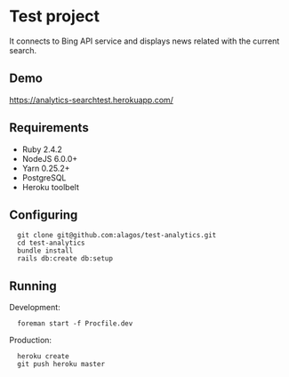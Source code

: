 # Test project

It connects to Bing API service and displays news related with the current search.

## Demo

https://analytics-searchtest.herokuapp.com/

## Requirements

- Ruby 2.4.2
- NodeJS 6.0.0+
- Yarn 0.25.2+
- PostgreSQL
- Heroku toolbelt

## Configuring

```shell
  git clone git@github.com:alagos/test-analytics.git
  cd test-analytics
  bundle install
  rails db:create db:setup
```

## Running

Development:

```shell
  foreman start -f Procfile.dev
```

Production:

```shell
  heroku create
  git push heroku master
```

